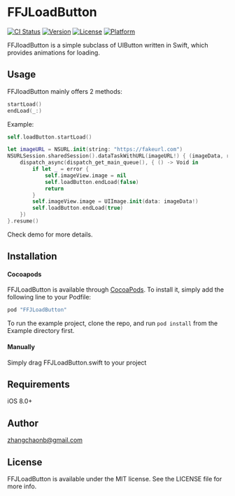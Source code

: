 # FFJLoadButton

[![CI Status](http://img.shields.io/travis/Vito/FFJLoadButton.svg?style=flat)](https://travis-ci.org/Vito/FFJLoadButton)
[![Version](https://img.shields.io/cocoapods/v/FFJLoadButton.svg?style=flat)](http://cocoapods.org/pods/FFJLoadButton)
[![License](https://img.shields.io/cocoapods/l/FFJLoadButton.svg?style=flat)](http://cocoapods.org/pods/FFJLoadButton)
[![Platform](https://img.shields.io/cocoapods/p/FFJLoadButton.svg?style=flat)](http://cocoapods.org/pods/FFJLoadButton)

FFJloadButton is a simple subclass of UIButton written in Swift, which provides animations for loading.

## Usage

FFJloadButton mainly offers 2 methods:
```Swift
startLoad()
endLoad(_:)
```
Example:
```Swift
self.loadButton.startLoad()

let imageURL = NSURL.init(string: "https://fakeurl.com")
NSURLSession.sharedSession().dataTaskWithURL(imageURL!) { (imageData, response, error) -> Void in
    dispatch_async(dispatch_get_main_queue(), { () -> Void in
        if let _ = error {
            self.imageView.image = nil
            self.loadButton.endLoad(false)
            return
        }
        self.imageView.image = UIImage.init(data: imageData!)
        self.loadButton.endLoad(true)
    })
}.resume()
```
Check demo for more details.

## Installation

#### Cocoapods

FFJLoadButton is available through [CocoaPods](http://cocoapods.org). To install
it, simply add the following line to your Podfile:

```ruby
pod "FFJLoadButton"
```

To run the example project, clone the repo, and run `pod install` from the Example directory first.

#### Manually
Simply drag FFJLoadButton.swift to your project

## Requirements
iOS 8.0+

## Author

zhangchaonb@gmail.com

## License

FFJLoadButton is available under the MIT license. See the LICENSE file for more info.
